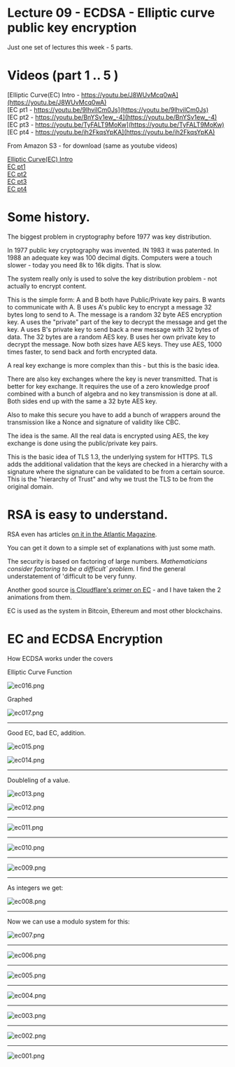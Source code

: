 # Lecture 09 - ECDSA - Elliptic curve public key encryption

Just one set of lectures this week - 5 parts.

# Videos (part 1 .. 5 )

[Elliptic Curve(EC) Intro - https://youtu.be/J8WUvMcq0wA](https://youtu.be/J8WUvMcq0wA)<br>
[EC pt1 - https://youtu.be/9lhvilCm0Js](https://youtu.be/9lhvilCm0Js)<br>
[EC pt2 - https://youtu.be/BnYSv1ew_-4](https://youtu.be/BnYSv1ew_-4)<br>
[EC pt3 - https://youtu.be/TyFALT9MoKw](https://youtu.be/TyFALT9MoKw)<br>
[EC pt4 - https://youtu.be/ih2FkqsYpKA](https://youtu.be/ih2FkqsYpKA)<br>

From Amazon S3 - for download (same as youtube videos)

[Elliptic Curve(EC) Intro](http://uw-s20-2015.s3.amazonaws.com/4010-L09-pt0-EC-and-ECDSA-intro.mp4)<br>
[EC pt1](http://uw-s20-2015.s3.amazonaws.com/4010-L09-pt1-ECDSA.mp4)<br>
[EC pt2](http://uw-s20-2015.s3.amazonaws.com/4010-L09-pt2-add-double-mul.mp4)<br>
[EC pt3](http://uw-s20-2015.s3.amazonaws.com/4010-L09-pt3-discreet.mp4)<br>
[EC pt4](http://uw-s20-2015.s3.amazonaws.com/4010-L09-pt4-examle.mp4)<br>

# Some history.

The biggest problem in cryptography before 1977 was key distribution.

In 1977 public key cryptography was invented.  IN 1983 it was patented.  In 1988 an adequate key was 100 decimal digits.
Computers were a touch slower - today you need 8k to 16k digits.  That is slow.

The system really only is used to solve the key distribution problem - not actually to encrypt content.

This is the simple form:
A and B both have Public/Private key pairs.   B wants to communicate with A.   B uses A's public key to encrypt a message
32 bytes long to send to A.  The message is a random 32 byte AES encryption key. A uses the "private" part of the key to decrypt  the message and get the key.
A uses B's private key to send back a new message with 32 bytes of data.   The 32 bytes are a random AES key.
B uses her own private key to decrypt the message.  Now both sizes have AES keys.  They use AES, 1000 times
faster, to send back and forth encrypted data.

A real key exchange is more complex than this - but this is the basic idea.

There are also key exchanges where the key is never transmitted.  That is better for key exchange.  It requires the use of a zero knowledge proof combined
with a bunch of algebra and no key transmission is done at all.  Both sides end up with the same a 32 byte AES key.

Also to make this secure you have to add a bunch of wrappers around the transmission like a Nonce and signature of validity like CBC.   

The idea is the same.   All the real data is encrypted using AES, the key exchange is done using the public/private key pairs.

This is the basic idea of TLS 1.3, the underlying system for HTTPS.  TLS adds the additional validation that the keys are checked
in a hierarchy with a signature where the signature can be validated to be from a certain source.  This is the "hierarchy of Trust"
and why we trust the TLS to be from the original domain.

# RSA is easy to understand.

RSA even has articles [on it in the Atlantic Magazine](https://www.theatlantic.com/magazine/archive/2002/09/a-primer-on-public-key-encryption/302574/).

You can get it down to a simple set of explanations with just some math.

The security is based on factoring of large numbers.  *Mathematicians consider factoring to be a difficult` problem.*   I find the general understatement of 'difficult to be very funny.

Another good source [is Cloudflare's primer on EC](https://blog.cloudflare.com/a-relatively-easy-to-understand-primer-on-elliptic-curve-cryptography/) - and I have taken the 2 animations
from them. 

EC is used as the system in Bitcoin, Ethereum and most other blockchains.





# EC and ECDSA Encryption


How ECDSA works under the covers

Elliptic Curve Function

![ec016.png](./ec016.png)

Graphed 

![ec017.png](./ec017.png)



<hr>

Good EC, bad EC, addition.

![ec015.png](./ec015.png)

![ec014.png](./ec014.png)

<hr>

Doubleling of a value.

![ec013.png](./ec013.png)

![ec012.png](./ec012.png)

<hr>

![ec011.png](./ec011.png)

<hr>

![ec010.png](./ec010.png)

<hr>

![ec009.png](./ec009.png)

<hr>

As integers we get:

![ec008.png](./ec008.png)

<hr>

Now we can use a modulo system for this:

![ec007.png](./ec007.png)

<hr>

![ec006.png](./ec006.png)

<hr>

![ec005.png](./ec005.png)

<hr>

![ec004.png](./ec004.png)

<hr>

![ec003.png](./ec003.png)

<hr>

![ec002.png](./ec002.png)

<hr>

![ec001.png](./ec001.png)




